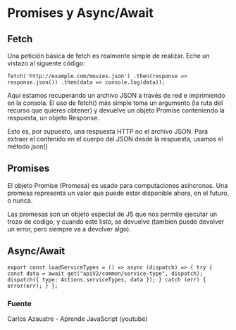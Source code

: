 # Promises y Async/Await 


## Fetch
Una petición básica de fetch es realmente simple de realizar. Eche un vistazo al siguente código:

`fetch('http://example.com/movies.json')
  .then(response => response.json())
  .then(data => console.log(data));`

Aquí estamos recuperando un archivo JSON a través de red e imprimiendo en la consola. El uso de fetch() más simple toma un argumento (la ruta del recurso que quieres obtener) y devuelve un objeto Promise conteniendo la respuesta, un objeto Response.

Esto es, por supuesto, una respuesta HTTP no el archivo JSON. Para extraer el contenido en el cuerpo del JSON desde la respuesta, usamos el método json()

## Promises
El objeto Promise (Promesa) es usado para computaciones asíncronas. Una promesa representa un valor que puede estar disponible ahora, en el futuro, o nunca.

Las promesas son un objeto especial de JS que nos permite ejecutar un trozo de codigo, y cuando este listo, se devuelve (tambien puede devolver un error, pero siempre va a devolver algo).


## Async/Await

`export const loadServiceTypes = () => async (dispatch) => {
  try {
    const data = await get("apiV2/common/service-type", dispatch);
    dispatch({ type: Actions.serviceTypes, data });
  } catch (err) {
    error(err);
  }
};`


### Fuente
Carlos Azaustre - Aprende JavaScript (youtube)
